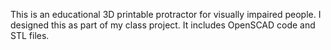This is an educational 3D printable protractor for visually impaired people. I designed this as part of my class project. It includes OpenSCAD code and STL files.
